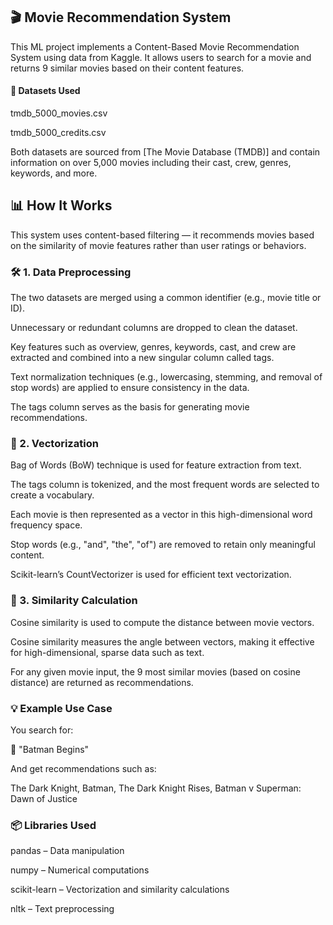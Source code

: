 ## 🎬 Movie Recommendation System
This ML project implements a Content-Based Movie Recommendation System using data from Kaggle. It allows users to search for a movie and returns 9 similar movies based on their content features.

#### 📁 Datasets Used
tmdb_5000_movies.csv

tmdb_5000_credits.csv

Both datasets are sourced from [The Movie Database (TMDB)] and contain information on over 5,000 movies including their cast, crew, genres, keywords, and more. 

## 📊 How It Works
This system uses content-based filtering — it recommends movies based on the similarity of movie features rather than user ratings or behaviors.

### 🛠️ 1. Data Preprocessing
The two datasets are merged using a common identifier (e.g., movie title or ID).

Unnecessary or redundant columns are dropped to clean the dataset.

Key features such as overview, genres, keywords, cast, and crew are extracted and combined into a new singular column called tags.

Text normalization techniques (e.g., lowercasing, stemming, and removal of stop words) are applied to ensure consistency in the data.

The tags column serves as the basis for generating movie recommendations.

### 🧠 2. Vectorization
Bag of Words (BoW) technique is used for feature extraction from text.

The tags column is tokenized, and the most frequent words are selected to create a vocabulary.

Each movie is then represented as a vector in this high-dimensional word frequency space.

Stop words (e.g., "and", "the", "of") are removed to retain only meaningful content.

Scikit-learn’s CountVectorizer is used for efficient text vectorization.

### 📐 3. Similarity Calculation
Cosine similarity is used to compute the distance between movie vectors.

Cosine similarity measures the angle between vectors, making it effective for high-dimensional, sparse data such as text.

For any given movie input, the 9 most similar movies (based on cosine distance) are returned as recommendations.

### 💡 Example Use Case
You search for:

🎥 "Batman Begins"

And get recommendations such as:

The Dark Knight, Batman, The Dark Knight Rises, Batman v Superman: Dawn of Justice

### 📦 Libraries Used
pandas – Data manipulation

numpy – Numerical computations

scikit-learn – Vectorization and similarity calculations

nltk – Text preprocessing 
